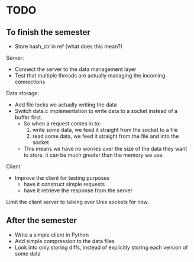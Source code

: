 # TODO

## To finish the semester

* Store hash_str in ref (what does this mean?)

Server:
* Connect the server to the data management layer
* Test that multiple threads are actually managing the incoming connections

Data storage:
* Add file locks we actually writing the data
* Switch data.c implementation to write data to a socket instead of a buffer first.
  * So when a request comes in to:
	1. write some data, we feed it straight from the socket to a file
	2. read some data, we feed it straight from the file and into the socket
  * This means we have no worries over the size of the data they want to store, it can be much greater than the memory we use.

Client
* Improve the client for testing purposes
  * have it construct simple requests
  * have it retrieve the response from the server


Limit the client server to talking over Unix sockets for now.

## After the semester

* Write a simple client in Python
* Add simple compression to the data files
* Look into only storing diffs, instead of explicitly storing each version of some data

